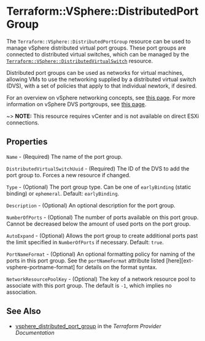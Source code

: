 # Terraform::VSphere::DistributedPortGroup

The `Terraform::VSphere::DistributedPortGroup` resource can be used to manage vSphere
distributed virtual port groups. These port groups are connected to distributed
virtual switches, which can be managed by the
[`Terraform::VSphere::DistributedVirtualSwitch`][distributed-virtual-switch] resource.

Distributed port groups can be used as networks for virtual machines, allowing
VMs to use the networking supplied by a distributed virtual switch (DVS), with
a set of policies that apply to that individual newtork, if desired.

For an overview on vSphere networking concepts, see [this
page][ref-vsphere-net-concepts]. For more information on vSphere DVS
portgroups, see [this page][ref-vsphere-dvportgroup].

[distributed-virtual-switch]: /docs/providers/vsphere/r/distributed_virtual_switch.html
[ref-vsphere-net-concepts]: https://docs.vmware.com/en/VMware-vSphere/6.5/com.vmware.vsphere.networking.doc/GUID-2B11DBB8-CB3C-4AFF-8885-EFEA0FC562F4.html
[ref-vsphere-dvportgroup]: https://docs.vmware.com/en/VMware-vSphere/6.5/com.vmware.vsphere.networking.doc/GUID-69933F6E-2442-46CF-AA17-1196CB9A0A09.html

~> **NOTE:** This resource requires vCenter and is not available on direct ESXi
connections.

## Properties

`Name` - (Required) The name of the port group.

`DistributedVirtualSwitchUuid` - (Required) The ID of the DVS to add the
port group to. Forces a new resource if changed.

`Type` - (Optional) The port group type. Can be one of `earlyBinding` (static
binding) or `ephemeral`. Default: `earlyBinding`.

`Description` - (Optional) An optional description for the port group.

`NumberOfPorts` - (Optional) The number of ports available on this port
group. Cannot be decreased below the amount of used ports on the port group.

`AutoExpand` - (Optional) Allows the port group to create additional ports
past the limit specified in `NumberOfPorts` if necessary. Default: `true`.

`PortNameFormat` - (Optional) An optional formatting policy for naming of
the ports in this port group. See the `portNameFormat` attribute listed
[here][ext-vsphere-portname-format] for details on the format syntax.

`NetworkResourcePoolKey` - (Optional) The key of a network resource pool
to associate with this port group. The default is `-1`, which implies no
association.


## See Also

* [vsphere_distributed_port_group](https://www.terraform.io/docs/providers/vsphere/r/distributed_port_group.html) in the _Terraform Provider Documentation_